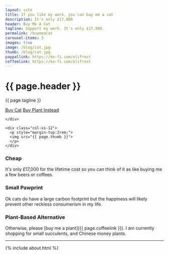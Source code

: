 ```yaml
---
layout: site
title: If you like my work, you can buy me a cat
description: It's only £17,000
header: Buy Me A Cat
tagline: Support my work. It's only £17,000.
permalink: /buymeacat
carousel-items: 3
images: true
image: /blog/cat.jpg
thumb: /blog/cat.jpg
paypallink: https://ko-fi.com/olifrost
coffeelink: https://ko-fi.com/olifrost
---
```


<div class="hero">


  <div class="row first-xs between-sm ">
    <div class="col-xs-12">
      <h1 class="headline">{{ page.header }}</h1>
      <p class="center"> {{ page.tagline }}</p>
      <a href="{{ page.paypallink }}" class="button"><i class="fas fa-cat"></i> Buy Cat</a>
      <a href="{{ page.coffeelink }}" class="button button-clear"><i class="fas fa-leaf"></i> Buy Plant Instead</a>

    </div>

    <div class="col-xs-12">
      <p style="margin-top:2rem;">
      <img src="{{ page.thumb }}">
      </p>
    </div>

</div>

<div markdown="1">

<div class="row first-xs between-sm">
    <div class="col-xs-12 col-sm-4" markdown="1">


### <i class="fas fa-money-bill-alt"></i>  Cheap
It's only £17,000 for the lifetime cost so you can think of it as like buying me a few beers or coffees.


  </div>

  <div class="col-xs-12 col-sm-4" markdown="1">

### <i class="fas fa-paw"></i>  Small Pawprint
Ok cats do have a large carbon footprint but the happiness will likely prevent other reckless consumerism in my life.

  </div>

  <div class="col-xs-12 col-sm-4" markdown="1">

### <i class="fas fa-leaf"></i>  Plant-Based Alternative

Otherwise, please [buy me a plant]({{ page.coffeelink }}). I am currently shopping for small succulents, and Chinese money plants.

  </div>

</div>

---

{% include about.html %}

</div>
